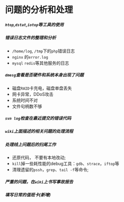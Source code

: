 问题的分析和处理
===
##### `htop`,`dstat`,`iotop`等工具的使用
##### 错误日志文件的整理和分析
- `/home/log`, `/tmp`下的`php`错误日志
- `nginx` 的`error.log`
- `mysql` `redis`等其他服务的日志

##### `dmesg`查看是否硬件和系统本身出现了问题
- 磁盘`RAID`卡充电，磁盘单盘丢失
- 网卡异常，DDoS攻击
- 系统时间不对
- 文件句柄数不够

##### `svn log`检查在最近提交的错误代码

##### `wiki`上面描述的相关问题的处理流程

##### 处理线上问题后的扫尾工作
- 还原代码， 不要有本地改动;
- `kill`掉一些耗性能的debug工具：`gdb`、`strace`，`iftop`等
- 清理遗留的`pssh`，`grep`、`tail -f`等命令;


##### 严重的问题，在`wiki`上书写事故报告

##### 填写日常的值班卡(新增)